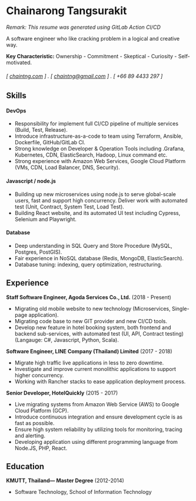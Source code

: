 Chainarong Tangsurakit
======
*Remark: This resume was generated using GitLab Action CI/CD*

A software engineer who like cracking problem in a logical and creative way.

**Key Characteristic:** Ownership - Commitment - Skeptical - Curiosity - Self-motivated.

###### [ [chaintng.com](https://chaintng.com) ] . [ chaintng@gmail.com ] . [ +66 89 4433 297 ]

Skills
--------
#### DevOps
- Responsibility for implement full CI/CD pipeline of multiple services (Build, Test, Release).
- Introduce infrastructure-as-a-code to team using Terraform, Ansible, Dockerfile, GitHub/GitLab CI.
- Strong knowledge on Developer & Operation Tools including  .Grafana, Kubernetes, CDN, ElasticSearch, Hadoop, Linux command etc.
- Strong experience with Amazon Web Services, Google Cloud Platform (VMs, CDN, Load Balancer, DNS, Security).

#### Javascript / node.js
- Building up new microservices using node.js to serve global-scale users, fast and support high concurrency. Deliver work with automated test (Unit, Contract, System Test, Load Test).
- Building React website, and its automated UI test including Cypress, Selenium and Playwright.

#### Database
- Deep understanding in SQL Query and Store Procedure (MySQL, Postgres, PostGIS).
- Fair experience in NoSQL database (Redis, MongoDB, ElasticSearch).
- Database tuning: indexing, query optimization, restructuring.


Experience
---------
**Staff Software Engineer, Agoda Services Co., Ltd.** (2018 - Present)

- Migrating old mobile website to new technology (Microservices, Single-page application).
- Migrating code base to new GIT provider and new CI/CD tools.
- Develop new feature in hotel booking system, both frontend and backend sub-services, with automated test (UI, API, Contract testing) (Langauge: C#, Javascript, Python, Scala).

**Software Engineer, LINE Company (Thailand) Limited** (2017 - 2018)

- Migrate high traffic live applications in less to zero downtime.
- Investigate and improve current monolithic applications to support higher concurrency.
- Working with Rancher stacks to ease application deployment process.

**Senior Developer, HotelQuickly** (2015 - 2017)

- Live migrating systems from Amazon Web Service (AWS) to Google Cloud Platform (GCP).
- Introduce continuous integration and ensure development cycle is as fast as possible.
- Ensure high system reliability by utilizing tools for monitoring, tracing and alerting.
- Developing application using different programming language from Node.JS, PHP, React.

Education
---------
**KMUTT, Thailand— Master Degree** (2012-2014)

- Software Technology, School of Information Technology 

